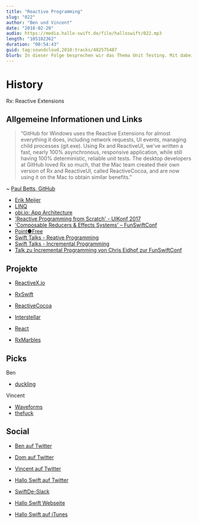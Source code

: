 ```yaml
---
title: "Reactive Programming"
slug: "022"
author: "Ben und Vincent"
date: "2018-02-20"
audio: https://media.hallo-swift.de/file/halloswift/022.mp3
length: "105182362"
duration: "00:54:43"
guid: tag:soundcloud,2010:tracks/402575487
blurb: In dieser Folge besprechen wir das Thema Unit Testing. Mit dabei sind wie immer Ben, Dom und Vincent. Schreibt uns gerne bei Twitter oder in Slack!
---
```


# History

Rx: Reactive Extensions

## Allgemeine Informationen und Links

> “GitHub for Windows uses the Reactive Extensions for almost everything it does, including network requests, UI events, managing child processes (git.exe). Using Rx and ReactiveUI, we've written a fast, nearly 100% asynchronous, responsive application, while still having 100% deterministic, reliable unit tests. The desktop developers at GitHub loved Rx so much, that the Mac team created their own version of Rx and ReactiveUI, called ReactiveCocoa, and are now using it on the Mac to obtain similar benefits.”

~ [Paul Betts, GitHub](https://www.hanselman.com/blog/ReactiveExtensionsRxIsNowOpenSource.aspx)

- [Erik Meijer](https://en.wikipedia.org/wiki/Erik_Meijer_(computer_scientist))
- [LINQ](https://en.wikipedia.org/wiki/Language_Integrated_Query)
- [obj.io: App Architecture](https://objc.io/blog/2018/01/19/new-book-ios-app-architecture/)
- ['Reactive Programming from Scratch' - UIKonf 2017](https://youtu.be/sEQiMCiMgpc)
- ['Composable Reducers & Effects Systems' – FunSwiftConf](https://www.youtube.com/watch?v=QOIigosUNGU)
- [Point●Free](https://pointfree.co)
- [Swift Talks - Reative Programming](https://talk.objc.io/collections/reactive-programming)
- [Swift Talks - Incremental Programming](https://talk.objc.io/collections/incremental-programming)
- [Talk zu Incremental Programming von Chris Eidhof zur FunSwiftConf](https://www.youtube.com/watch?v=dcqWlEaw58M)

## Projekte

- [ReactiveX.io](http://reactivex.io)
- [RxSwift](https://github.com/ReactiveX/RxSwift)
- [ReactiveCocoa](https://github.com/ReactiveCocoa/ReactiveCocoa)
- [Interstellar](https://github.com/JensRavens/Interstellar)
- [React](https://reactjs.org)

- [RxMarbles](http://rxmarbles.com)

## Picks

Ben

- [duckling](https://github.com/facebook/duckling)

Vincent

- [Waveforms](https://github.com/joshwcomeau/waveforms)
- [thefuck](https://github.com/nvbn/thefuck)

## Social
- [Ben auf Twitter](https://twitter.com/benchr)
- [Dom auf Twitter](https://twitter.com/swiftpainless)
- [Vincent auf Twitter](https://twitter.com/regexident)
- [Hallo Swift auf Twitter](https://twitter.com/hallo_swift)
- [SwiftDe-Slack](http://slack.swiftde.net)

- [Hallo Swift Webseite](http://hallo-swift.de)
- [Hallo Swift auf iTunes](https://itunes.apple.com/de/podcast/hallo-swift/id1225721421?mt=2)

